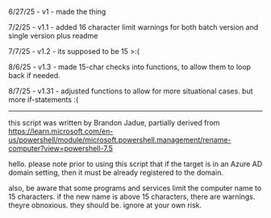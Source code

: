 6/27/25 - v1 -
made the thing

7/2/25 - v1.1 -
added 16 character limit warnings for both batch version and single version
plus readme

7/7/25 - v1.2 -
its supposed to be 15 >:(

8/6/25 - v1.3 -
made 15-char checks into functions, to allow them to loop back if needed.

8/7/25 - v1.31 -
adjusted functions to allow for more situational cases. but more if-statements :(

----------------------------------------------
this script was written by Brandon Jadue, partially derived from
https://learn.microsoft.com/en-us/powershell/module/microsoft.powershell.management/rename-computer?view=powershell-7.5

hello. please note prior to using this script that if the target is in an Azure AD domain setting, then it must be already registered to the domain.

also, be aware that some programs and services limit the computer name to 15 characters.
if the new name is above 15 characters, there are warnings. theyre obnoxious. they should be.
ignore at your own risk.




